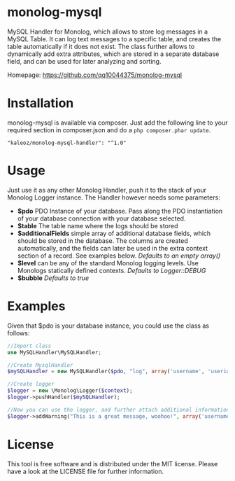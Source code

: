 monolog-mysql
=============

MySQL Handler for Monolog, which allows to store log messages in a MySQL Table.
It can log text messages to a specific table, and creates the table automatically if it does not exist.
The class further allows to dynamically add extra attributes, which are stored in a separate database field, and can be used for later analyzing and sorting.

Homepage: https://github.com/qq10044375/monolog-mysql

# Installation
monolog-mysql is available via composer. Just add the following line to your required section in composer.json and do a `php composer.phar update`.

```
"kaleoz/monolog-mysql-handler": "^1.0"
```

# Usage
Just use it as any other Monolog Handler, push it to the stack of your Monolog Logger instance. The Handler however needs some parameters:

- **$pdo** PDO Instance of your database. Pass along the PDO instantiation of your database connection with your database selected.
- **$table** The table name where the logs should be stored
- **$additionalFields** simple array of additional database fields, which should be stored in the database. The columns are created automatically, and the fields can later be used in the extra context section of a record. See examples below. _Defaults to an empty array()_
- **$level** can be any of the standard Monolog logging levels. Use Monologs statically defined contexts. _Defaults to Logger::DEBUG_
- **$bubble** _Defaults to true_

# Examples
Given that $pdo is your database instance, you could use the class as follows:

```php
//Import class
use MySQLHandler\MySQLHandler;

//Create MysqlHandler
$mySQLHandler = new MySQLHandler($pdo, "log", array('username', 'userid'), \Monolog\Logger::DEBUG);

//Create logger
$logger = new \Monolog\Logger($context);
$logger->pushHandler($mySQLHandler);

//Now you can use the logger, and further attach additional information
$logger->addWarning("This is a great message, woohoo!", array('username'  => 'John Doe', 'userid'  => 245));
```

# License
This tool is free software and is distributed under the MIT license. Please have a look at the LICENSE file for further information.

